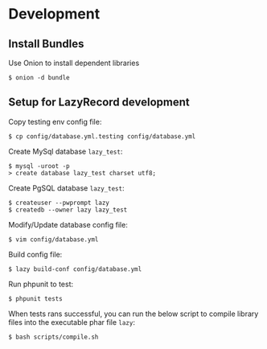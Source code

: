 # Development

## Install Bundles

Use Onion to install dependent libraries

    $ onion -d bundle

## Setup for LazyRecord development 

Copy testing env config file:

    $ cp config/database.yml.testing config/database.yml

Create MySql database `lazy_test`:

    $ mysql -uroot -p
    > create database lazy_test charset utf8;

Create PgSQL database `lazy_test`:

    $ createuser --pwprompt lazy
    $ createdb --owner lazy lazy_test

Modify/Update database config file:

    $ vim config/database.yml

Build config file:

    $ lazy build-conf config/database.yml

Run phpunit to test:

    $ phpunit tests

When tests rans successful, you can run the below script to compile library
files into the executable phar file `lazy`:

    $ bash scripts/compile.sh


